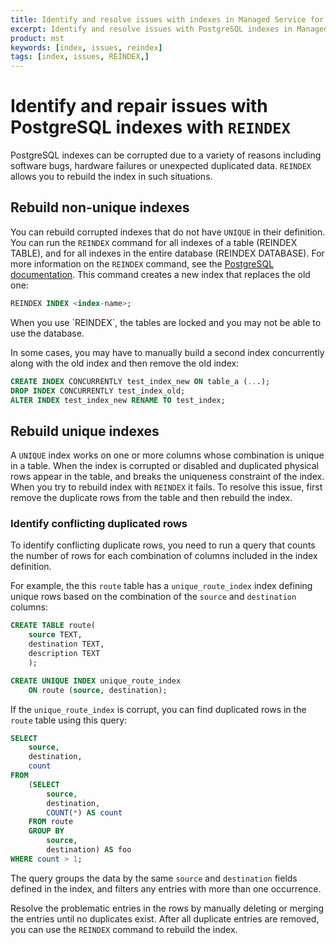 ```yaml
---
title: Identify and resolve issues with indexes in Managed Service for TimescaleDB
excerpt: Identify and resolve issues with PostgreSQL indexes in Managed Service for TimescaleDB
product: mst
keywords: [index, issues, reindex]
tags: [index, issues, REINDEX,]
---
```


# Identify and repair issues with PostgreSQL indexes with `REINDEX`

PostgreSQL indexes can be corrupted due to a variety of reasons including
software bugs, hardware failures or unexpected duplicated data. `REINDEX` allows
you to rebuild the index in such situations.

## Rebuild non-unique indexes

You can rebuild corrupted indexes that do not have `UNIQUE` in their definition.
You can run the `REINDEX` command for all indexes of a table (REINDEX TABLE),
and for all indexes in the entire database (REINDEX DATABASE).
For more information on the `REINDEX` command, see the [PostgreSQL documentation][postgres-docs].
This  command creates a new index that replaces the old one:

```sql
REINDEX INDEX <index-name>;
```

<highlight type="note">
When you use `REINDEX`, the tables are locked and you may not be able to use the
database.
</highlight>

In some cases, you may have to manually build a second index concurrently
along with the old index and then remove the old index:

```sql
CREATE INDEX CONCURRENTLY test_index_new ON table_a (...);
DROP INDEX CONCURRENTLY test_index_old;
ALTER INDEX test_index_new RENAME TO test_index;
```

## Rebuild unique indexes

A `UNIQUE` index works on one or more columns whose combination is unique
in a table. When the index is corrupted or disabled and duplicated
physical rows appear in the table, and breaks the uniqueness constraint of the
index. When you try to rebuild index with `REINDEX` it fails.
To resolve this issue, first remove the duplicate rows from the table and then
rebuild the index.

### Identify conflicting duplicated rows

To identify conflicting duplicate rows, you need to run a query that counts the
number of rows for each combination of columns included in the index definition.

For example, the this `route` table has a `unique_route_index` index defining
unique rows based on the combination of the `source` and `destination` columns:

```sql
CREATE TABLE route(
    source TEXT,
    destination TEXT,
    description TEXT
    );

CREATE UNIQUE INDEX unique_route_index
    ON route (source, destination);
```

If the `unique_route_index` is corrupt, you can find duplicated rows in the
`route` table using this query:

```sql
SELECT
    source,
    destination,
    count
FROM
    (SELECT
        source,
        destination,
        COUNT(*) AS count
    FROM route
    GROUP BY
        source,
        destination) AS foo
WHERE count > 1;
```

The query groups the data by the same `source` and `destination` fields defined
in the index, and filters any entries with more than one occurrence.

Resolve the problematic entries in the rows by manually deleting or merging the
entries until no duplicates exist. After all duplicate entries are removed, you
can use the `REINDEX` command to rebuild the index.

[postgres-docs]: https://www.postgresql.org/docs/current/sql-reindex.html